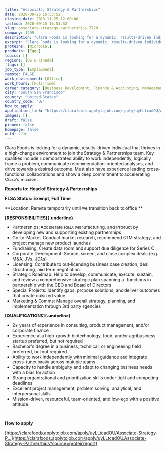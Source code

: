 ```yaml
---
title: "Associate, Strategy & Partnerships"
date: 2020-09-25 16:53:52
closing_date: 2020-11-25 12:00:00
lastmod: 2020-09-25 16:53:52
slug: associate-strategy-partnerships-7720
company: 1299
description: "Clara Foods is looking for a dynamic, results-driven individual that thrives in a high-change environment to join the Strategy & Partnerships team. Key qualities include a demonstrated ability to work independently, logically frame a problem, communicate recommendation-oriented analyses, and drive towards a desired outcome. Must also have experience leading cross-functional collaborations and show a deep commitment to accelerating Clara’s mission.Reports to: Head of Strategy & Partnerships FLSA Status: Exempt, Full Time"
excerpt: "Clara Foods is looking for a dynamic, results-driven individual that thrives in a high-change environment to join the Strategy & Partnerships team. Key qualities include a demonstrated ability to work independently, logically frame a problem, communicate recommendation-oriented analyses, and drive towards a desired outcome. Must also have experience leading cross-functional collaborations and show a deep commitment to accelerating Clara’s mission.Reports to: Head of Strategy & Partnerships FLSA Status: Exempt, Full Time"
proteins: [Microbial]
products: [Eggs]
topics: []
regions: [US & Canada]
flags: []
job_type: [Employment]
remote: FALSE
work_environment: [Office]
work_hours: [Full-Time]
career_category: [Business Development, Finance & Accounting, Management & Coordination, Product Development]
city: "South San Francisco"
country: "United States"
country_code: "US"
how_to_apply: 
application_link: "https://clarafoods.applytojob.com/apply/uyLLtcadOU/Associate-Strategy-Partnerships?source=proteinreport"
images: []
draft: false
pinned: false
homepage: false
uuid: 7720
---
```

Clara Foods is looking for a dynamic, results-driven individual that
thrives in a high-change environment to join the Strategy & Partnerships
team. Key qualities include a demonstrated ability to work
independently, logically frame a problem, communicate
recommendation-oriented analyses, and drive towards a desired outcome.
Must also have experience leading cross-functional collaborations and
show a deep commitment to accelerating Clara's mission.

**Reports to: Head of Strategy & Partnerships**

**FLSA Status: Exempt, Full Time**

**Location: Remote temporarily until we transition back to office **

**[RESPONSIBILITIES]{.underline}**

-   Partnerships: Accelerate R&D, Manufacturing, and Product by
    developing new and supporting existing partnerships
-   Go-to-Market: Conduct market research, recommend GTM strategy, and
    project manage new product launches
-   Fundraising: Create data room and support due diligence for Series C
-   Corporate Development: Source, screen, and close complex deals (e.g.
    M&A, JVs, JDAs)
-   Licensing: Contribute to out-licensing business case creation, deal
    structuring, and term negotiation
-   Strategic Roadmap: Help to develop, communicate, execute, sustain,
    and review a comprehensive strategic plan spanning all functions in
    partnership with the CEO and Board of Directors
-   Special Projects: Identify gaps, propose solutions, and deliver
    outcomes that create outsized value
-   Marketing & Comms: Manage overall strategy, planning, and
    implementation through 3rd party agencies

**[QUALIFICATIONS]{.underline}**

-   2+ years of experience in consulting, product management, and/or
    corporate finance
-   Experience at a high-growth biotechnology, food, and/or agribusiness
    startup preferred, but not required
-   Bachelor's degree in a business, technical, or engineering field
    preferred, but not required
-   Ability to work independently with minimal guidance and integrate
    cross-functionally across multiple teams
-   Capacity to handle ambiguity and adapt to changing business needs
    with a bias for action
-   Strong organizational and prioritization skills under tight and
    competing deadlines
-   Excellent project management, problem solving, analytical, and
    interpersonal skills
-   Mission-driven, resourceful, team-oriented, and low-ego with a
    positive attitude

 


**How to apply**


[https://clarafoods.applytojob.com/apply/uyLLtcadOU/Associate-Strategy-P...](https://clarafoods.applytojob.com/apply/uyLLtcadOU/Associate-Strategy-Partnerships?source=proteinreport)
